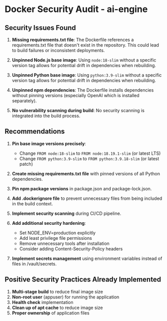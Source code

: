 # Docker Security Audit - ai-engine

## Security Issues Found

1. **Missing requirements.txt file**: The Dockerfile references a requirements.txt file that doesn't exist in the repository. This could lead to build failures or inconsistent deployments.

2. **Unpinned Node.js base image**: Using `node:18-slim` without a specific version tag allows for potential drift in dependencies when rebuilding.

3. **Unpinned Python base image**: Using `python:3.9-slim` without a specific version tag allows for potential drift in dependencies when rebuilding.

4. **Unpinned npm dependencies**: The Dockerfile installs dependencies without pinning versions (especially OpenAI which is installed separately).

5. **No vulnerability scanning during build**: No security scanning is integrated into the build process.

## Recommendations

1. **Pin base image versions precisely**:
   - Change `FROM node:18-slim` to `FROM node:18.19.1-slim` (or latest LTS)
   - Change `FROM python:3.9-slim` to `FROM python:3.9.18-slim` (or latest patch)

2. **Create missing requirements.txt file** with pinned versions of all Python dependencies.

3. **Pin npm package versions** in package.json and package-lock.json.

4. **Add .dockerignore file** to prevent unnecessary files from being included in the build context.

5. **Implement security scanning** during CI/CD pipeline.

6. **Add additional security hardening**:
   - Set NODE_ENV=production explicitly
   - Add least privilege file permissions
   - Remove unnecessary tools after installation
   - Consider adding Content-Security-Policy headers

7. **Implement secrets management** using environment variables instead of files in /vault/secrets.

## Positive Security Practices Already Implemented

1. **Multi-stage build** to reduce final image size
2. **Non-root user** (appuser) for running the application
3. **Health check** implementation
4. **Clean up of apt cache** to reduce image size
5. **Proper ownership** of application files

